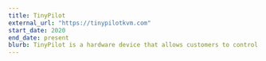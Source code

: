 ```yaml
---
title: TinyPilot
external_url: "https://tinypilotkvm.com"
start_date: 2020
end_date: present
blurb: TinyPilot is a hardware device that allows customers to control their computers remotely without installing any software.
---
```

